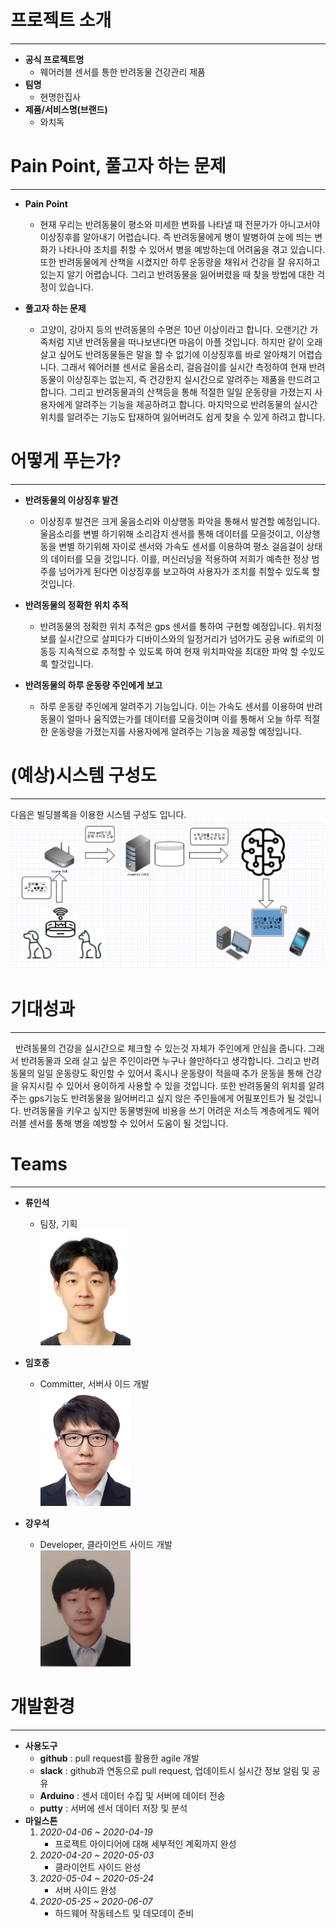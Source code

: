 # 프로젝트 소개
---
- **공식 프로젝트명**
    - 웨어러블 센서를 통한 반려동물 건강관리 제품
- **팀명**
    - 현명한집사
- **제품/서비스명(브랜드)**
    - 와치독

# Pain Point, 풀고자 하는 문제
---
- **Pain Point**
    - 현재 우리는 반려동물이 평소와 미세한 변화를 나타낼 때 전문가가 아니고서야 이상징후를 알아내기 어렵습니다. 즉 반려동물에게 병이 발병하여 눈에 띄는 변화가 나타나야 조치를 취할 수 있어서 병을 예방하는데 어려움을 겪고 있습니다. 또한 반려동물에게 산책을 시켰지만 하루 운동량을 채워서 건강을 잘 유지하고 있는지 알기 어렵습니다. 그리고 반려동물을 잃어버렸을 때 찾을 방법에 대한 걱정이 있습니다.

- **풀고자 하는 문제**
    - 고양이, 강아지 등의 반려동물의 수명은 10년 이상이라고 합니다. 오랜기간 가족처럼 지낸 반려동물을 떠나보낸다면 마음이 아플 것입니다. 하지만 같이 오래살고 싶어도 반려동물들은 말을 할 수 없기에 이상징후를 바로 알아채기 어렵습니다. 그래서 웨어러블 센서로 울음소리, 걸음걸이를 실시간 측정하여 현재 반려동물이 이상징후는 없는지, 즉 건강한지 실시간으로 알려주는 제품을 만드려고 합니다. 그리고 반려동물과의 산책등을 통해 적절한 일일 운동량을 가졌는지 사용자에게 알려주는 기능을 제공하려고 합니다. 마지막으로 반려동물의 실시간 위치를 알려주는 기능도 탑재하여 잃어버려도 쉽게 찾을 수 있게 하려고 합니다.

# 어떻게 푸는가?
---
- **반려동물의 이상징후 발견**
  - 이상징후 발견은 크게 울음소리와 이상행동 파악을 통해서 발견할 예정입니다. 울음소리를 변별 하기위해 소리감지 센서를 통해 데이터를 모을것이고, 이상행동을 변별 하기위해 자이로 센서와 가속도 센서를 이용하여 평소 걸음걸이 상태의 데이터를 모을 것입니다. 이를, 머신러닝을 적용하여 저희가 예측한 정상 범주를 넘어가게 된다면 이상징후를 보고하여 사용자가 조치를 취할수 있도록 할것입니다.

- **반려동물의 정확한 위치 추적**
  - 반려동물의 정확한 위치 추적은 gps 센서를 통하여 구현할 예정입니다. 위치정보를 실시간으로 살피다가 디바이스와의 일정거리가 넘어가도 공용 wifi로의 이동등 지속적으로 추적할 수 있도록 하여 현재 위치파악을 최대한 파악 할 수있도록 할것입니다.

- **반려동물의 하루 운동량 주인에게 보고**
  - 하루 운동량 주인에게 알려주기 기능입니다. 이는 가속도 센서를 이용하여 반려동물이 얼마나 움직였는가를 데이터를 모을것이며 이를 통해서 오늘 하루 적절한 운동량을 가졌는지를 사용자에게 알려주는 기능을 제공할 예정입니다.

# (예상)시스템 구성도
---
다음은 빌딩블록을 이용한 시스템 구성도 입니다.
<br>![시스템 구성도](./image/시스템구조도.png)
<!-- 시스템 구성도 사진 필요 -->
# 기대성과
---
&nbsp;&nbsp;반려동물의 건강을 실시간으로 체크할 수 있는것 자체가 주인에게 안심을 줍니다. 그래서 반려동물과 오래 살고 싶은 주인이라면 누구나 쓸만하다고 생각합니다. 그리고 반려동물의 일일 운동량도 확인할 수 있어서 혹시나 운동량이 적을때 추가 운동을 통해 건강을 유지시킬 수 있어서 용이하게 사용할 수 있을 것입니다. 또한 반려동물의 위치를 알려주는 gps기능도 반려동물을 잃어버리고 싶지 않은 주인들에게 어필포인트가 될 것입니다. 반려동물을 키우고 싶지만 동물병원에 비용을 쓰기 어려운 저소득 계층에게도 웨어러블 센서를 통해 병을 예방할 수 있어서 도움이 될 것입니다.

# Teams
---
- **류인석**
    - 팀장, 기획
<br>![사진](./image/20121586류인석.png)

- **임호종**
    - Committer, 서버사 이드 개발
<br>![사진](./image/20151598임호종.png)

- **강우석**
    - Developer, 클라이언트 사이드 개발
<br>![사진](./image/20151516강우석.PNG)

<!-- 역할에 committer 및 팀장 정하기 -->
<!-- 증명사진 필요 -->
<!-- 핵심기여역량은 팀에 어떤 역할로 헌신했는지 나타내는거 같음  -->

# 개발환경
---
- **사용도구**
  - **github** : pull request를 활용한 agile 개발
  - **slack** : github과 연동으로 pull request, 업데이트시 실시간 정보 알림 및 공유
  - **Arduino** : 센서 데이터 수집 및 서버에 데이터 전송
  - **putty** : 서버에 센서 데이터 저장 및 분석
- **마일스톤**
    1. *2020-04-06 ~ 2020-04-19*
        - 프로젝트 아이디어에 대해 세부적인 계획까지 완성
    2. *2020-04-20 ~ 2020-05-03*
        - 클라이언트 사이드 완성
    3. *2020-05-04 ~ 2020-05-24*
        - 서버 사이드 완성
    4. *2020-05-25 ~ 2020-06-07*
        - 하드웨어 작동테스트 및 데모데이 준비

